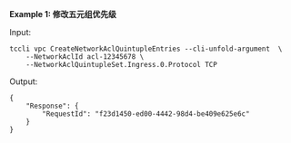 **Example 1: 修改五元组优先级**



Input: 

```
tccli vpc CreateNetworkAclQuintupleEntries --cli-unfold-argument  \
    --NetworkAclId acl-12345678 \
    --NetworkAclQuintupleSet.Ingress.0.Protocol TCP
```

Output: 
```
{
    "Response": {
        "RequestId": "f23d1450-ed00-4442-98d4-be409e625e6c"
    }
}
```

